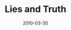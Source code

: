 ---
layout: media
category: media
title: "Lies and Truth"
date: 2010-03-30
description: "Illustration of the messages we hear, and how we can choose to believe truth instead."
tag: 
 - freedom
 - free
yt-video-id: "a3ozsL9XV6Q"
video: "http://s3.amazonaws.com/crossroads-media/other-media/video/ScrollingText.mp4"
video-poster: "http://s3.amazonaws.com/crossroads-media/images/ScrollingText-still.jpg"
---